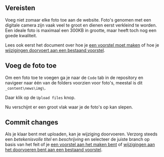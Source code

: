 ## Vereisten

Voeg niet zomaar elke foto toe aan de website. Foto's genomen met een digitale camera zijn vaak veel te groot en dienen eerst verkleind te worden. Een ideale foto is maximaal een 300KB in grootte, maar heeft toch nog een goede kwaliteit.

Lees ook eerst het document over hoe je [een voorstel moet maken](/processes/voorstellen-indienen.md) of hoe je [wijzigingen doorvoert aan een bestaand voorstel](/processes/voorstellen-wijzigen.md).

## Voeg de foto toe

Om een foto toe te voegen ga je naar de `Code` tab in de repository en navigeer naar één van de folders voorzien voor foto's, meestal is dit  `_content\news\img\`.

Daar klik op de `Upload files` knop.

Nu verschijnt er een groot vlak waar je de foto's op kan slepen.

## Commit changes

Als je klaar bent met uploaden, kan je wijziging doorvoeren. Verzorg steeds een *betekenisvolle titel* en *beschrijving* en selecteer de juiste branch op basis van het feit of je [een voorstel aan het maken bent](/processes/voorstellen-indienen.md) of [wijzigingen aan het doorvoeren bent aan een bestaand voorstel](/processes/voorstellen-wijzigen.md).
